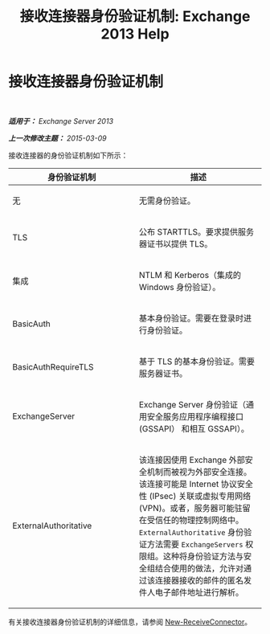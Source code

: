 ﻿---
title: '接收连接器身份验证机制: Exchange 2013 Help'
TOCTitle: 接收连接器身份验证机制
ms:assetid: 926424e1-83e3-4c4b-b2dd-bf814d81e877
ms:mtpsurl: https://technet.microsoft.com/zh-cn/library/JJ657472(v=EXCHG.150)
ms:contentKeyID: 50491176
ms.date: 01/11/2018
mtps_version: v=EXCHG.150
ms.translationtype: HT
---

# 接收连接器身份验证机制

 

_**适用于：** Exchange Server 2013_

_**上一次修改主题：** 2015-03-09_


接收连接器的身份验证机制如下所示：


<table>
<colgroup>
<col style="width: 50%" />
<col style="width: 50%" />
</colgroup>
<thead>
<tr class="header">
<th>身份验证机制</th>
<th>描述</th>
</tr>
</thead>
<tbody>
<tr class="odd">
<td><p>无</p></td>
<td><p>无需身份验证。</p></td>
</tr>
<tr class="even">
<td><p>TLS</p></td>
<td><p>公布 STARTTLS。要求提供服务器证书以提供 TLS。</p></td>
</tr>
<tr class="odd">
<td><p>集成</p></td>
<td><p>NTLM 和 Kerberos（集成的 Windows 身份验证）。</p></td>
</tr>
<tr class="even">
<td><p>BasicAuth</p></td>
<td><p>基本身份验证。需要在登录时进行身份验证。</p></td>
</tr>
<tr class="odd">
<td><p>BasicAuthRequireTLS</p></td>
<td><p>基于 TLS 的基本身份验证。需要服务器证书。</p></td>
</tr>
<tr class="even">
<td><p>ExchangeServer</p></td>
<td><p>Exchange Server 身份验证（通用安全服务应用程序编程接口 (GSSAPI） 和相互 GSSAPI）。</p></td>
</tr>
<tr class="odd">
<td><p>ExternalAuthoritative</p></td>
<td><p>该连接因使用 Exchange 外部安全机制而被视为外部安全连接。该连接可能是 Internet 协议安全性 (IPsec) 关联或虚拟专用网络 (VPN)。或者，服务器可能驻留在受信任的物理控制网络中。<code>ExternalAuthoritative</code> 身份验证方法需要 <code>ExchangeServers</code> 权限组。这种将身份验证方法与安全组结合使用的做法，允许对通过该连接器接收的邮件的匿名发件人电子邮件地址进行解析。</p></td>
</tr>
</tbody>
</table>


有关接收连接器身份验证机制的详细信息，请参阅 [New-ReceiveConnector](https://technet.microsoft.com/zh-cn/library/bb125139\(v=exchg.150\))。

